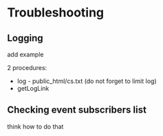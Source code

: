 # Troubleshooting

## Logging
add example 

2 procedures:

- log - public_html/cs.txt (do not forget to limit log) 
- getLogLink 

## Checking event subscribers list
think how to do that